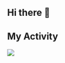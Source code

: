 ## Hi there 👋


## My Activity
<img src="https://github-readme-stats.vercel.app/api?username=Elhamghafarinia&show_icons=true&theme=radical">
